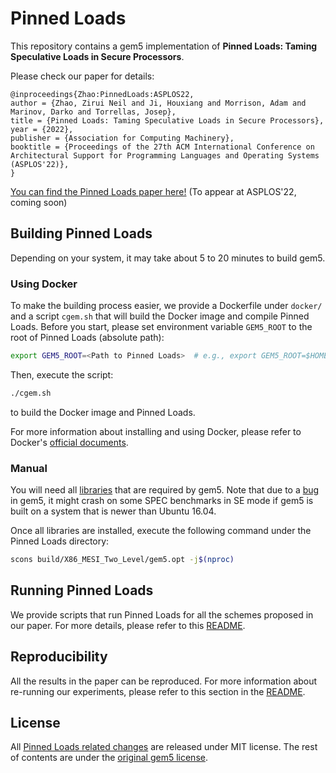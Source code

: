 # Pinned Loads

This repository contains a gem5 implementation of
**Pinned Loads: Taming Speculative Loads in Secure Processors**.

Please check our paper for details:

```
@inproceedings{Zhao:PinnedLoads:ASPLOS22,
author = {Zhao, Zirui Neil and Ji, Houxiang and Morrison, Adam and Marinov, Darko and Torrellas, Josep},
title = {Pinned Loads: Taming Speculative Loads in Secure Processors},
year = {2022},
publisher = {Association for Computing Machinery},
booktitle = {Proceedings of the 27th ACM International Conference on Architectural Support for Programming Languages and Operating Systems (ASPLOS'22)},
}
```

[You can find the Pinned Loads paper here!](http://iacoma.cs.uiuc.edu/work/chrono.html)
(To appear at ASPLOS'22, coming soon)


## Building Pinned Loads
Depending on your system, it may take about 5 to 20 minutes to build gem5.

### Using Docker
To make the building process easier,
we provide a Dockerfile under `docker/` and a script `cgem.sh`
that will build the Docker image and compile Pinned Loads.
Before you start, please set environment variable `GEM5_ROOT` to
the root of Pinned Loads (absolute path):
```bash
export GEM5_ROOT=<Path to Pinned Loads>  # e.g., export GEM5_ROOT=$HOME/PinnedLoads
```
Then, execute the script:
```bash
./cgem.sh
```
to build the Docker image and Pinned Loads.

For more information about installing and using Docker, please refer to Docker's
[official documents](https://docs.docker.com/engine/reference/commandline/docker/).

### Manual
You will need all [libraries](https://www.gem5.org/documentation/learning_gem5/part1/building/)
that are required by gem5.
Note that due to a [bug](https://gem5.atlassian.net/browse/GEM5-631) in gem5,
it might crash on some SPEC benchmarks in SE mode if
gem5 is built on a system that is newer than Ubuntu 16.04.

Once all libraries are installed, execute the following command under the Pinned Loads directory:
```bash
scons build/X86_MESI_Two_Level/gem5.opt -j$(nproc)
```

## Running Pinned Loads
We provide scripts that run Pinned Loads for all the schemes proposed in our paper.
For more details, please refer to this [README](scripts/README.md).

## Reproducibility
All the results in the paper can be reproduced. For more information about
re-running our experiments, please refer to this section in the [README](scripts/README.md#Reproducibility).

## License
All [Pinned Loads related changes](https://github.com/zzrcxb/PinnedLoads/compare/vanilla..main)
are released under MIT license.
The rest of contents are under the [original gem5 license](./LICENSE).
